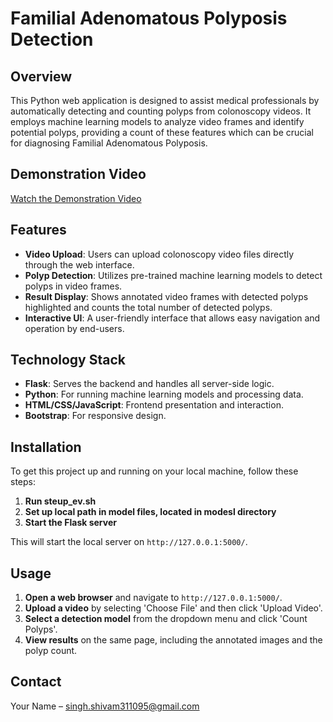 # Familial Adenomatous Polyposis Detection

## Overview
This Python web application is designed to assist medical professionals by automatically detecting and counting polyps from colonoscopy videos. It employs machine learning models to analyze video frames and identify potential polyps, providing a count of these features which can be crucial for diagnosing Familial Adenomatous Polyposis.

## Demonstration Video
[Watch the Demonstration Video](https://drive.google.com/file/d/18rhO9SThxMu1YlZZieZJmA3wCPZwsgE-/view?usp=sharing)


## Features
- **Video Upload**: Users can upload colonoscopy video files directly through the web interface.
- **Polyp Detection**: Utilizes pre-trained machine learning models to detect polyps in video frames.
- **Result Display**: Shows annotated video frames with detected polyps highlighted and counts the total number of detected polyps.
- **Interactive UI**: A user-friendly interface that allows easy navigation and operation by end-users.

## Technology Stack
- **Flask**: Serves the backend and handles all server-side logic.
- **Python**: For running machine learning models and processing data.
- **HTML/CSS/JavaScript**: Frontend presentation and interaction.
- **Bootstrap**: For responsive design.

## Installation

To get this project up and running on your local machine, follow these steps:

1. **Run steup_ev.sh**
2. **Set up local path in model files, located in modesl directory**
3. **Start the Flask server**

This will start the local server on `http://127.0.0.1:5000/`.

## Usage

1. **Open a web browser** and navigate to `http://127.0.0.1:5000/`.
2. **Upload a video** by selecting 'Choose File' and then click 'Upload Video'.
3. **Select a detection model** from the dropdown menu and click 'Count Polyps'.
4. **View results** on the same page, including the annotated images and the polyp count.


## Contact
Your Name – singh.shivam311095@gmail.com



